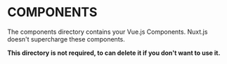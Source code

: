 # COMPONENTS

The components directory contains your Vue.js Components.
Nuxt.js doesn't supercharge these components.

**This directory is not required, to can delete it if you don't want to use it.**
